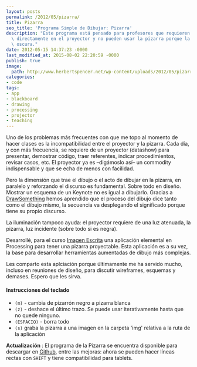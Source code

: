 ```yaml
---
layout: posts
permalink: /2012/05/pizarra/
title: Pizarra
seo_title: 'Programa Simple de Dibujar: Pizarra'
description: "Este programa está pensado para profesores que requieren dibujar\
  \ directamente en el proyector y no pueden usar la pizarra porque la sala está\
  \ oscura."
date: 2012-05-15 14:37:23 -0000
last_modified_at: 2015-08-02 22:20:59 -0000
publish: true
image:
  path: http://www.herbertspencer.net/wp-content/uploads/2012/05/pizarra0021.jpg
categories:
- code
tags:
- app
- blackboard
- drawing
- processing
- projector
- teaching
---
```

Uno de los problemas más frecuentes con que me topo al momento de hacer clases es la incompatibilidad entre el proyector y la pizarra. Cada día, y con más frecuencia, se requiere de un proyector (datashow) para presentar, demostrar código, traer referentes, indicar procedimientos, revisar casos, etc. El proyector ya es –digámoslo así– un commodity indispensable y que se echa de menos con facilidad.

Pero la dimensión que trae el dibujo o el acto de dibujar en la pizarra, en paralelo y reforzando el discurso es fundamental. Sobre todo en diseño. Mostrar un esquema de un Keynote no es igual a dibujarlo. Gracias a [DrawSomething](https://play.google.com/store/apps/details?id=com.omgpop.dstfree&hl=es "DrawSomething on Google Store") hemos aprendido que el proceso del dibujo dice tanto como el dibujo mismo, la secuencia va desplegando el significado porque tiene su propio discurso.

La iluminación tampoco ayuda: el proyector requiere de una luz atenuada, la pizarra, luz incidente (sobre todo si es negra).

Desarrollé, para el curso [Imagen Escrita](http://wiki.ead.pucv.cl/index.php/Imagen_Escrita_2012) una aplicación elemental en Processing para tener una pizarra proyectable. Esta aplicación es a su vez, la base para desarrollar herramientas aumentadas de dibujo más complejas.

Les comparto esta aplciación porque últimamente me ha servido mucho, incluso en reuniones de diseño, para discutir wireframes, esquemas y demases. Espero que les sirva.

#### Instrucciones del teclado

* `(m)` \- cambia de pizarrón negro a pizarra blanca
* `(z)` \- deshace el último trazo. Se puede usar iterativamente hasta que no quede ninguno.
* `(ESPACIO)` \- borra todo
* `(s)` graba la pizarra a una imagen en la carpeta 'img' relativa a la ruta de la aplicación

**Actualización** : El programa de la Pizarra se encuentra disponible para descargar en [Github](https://github.com/hspencer/pizarra), entre las mejoras: ahora se pueden hacer líneas rectas con `SHIFT` y tiene compatibilidad para tablets.
